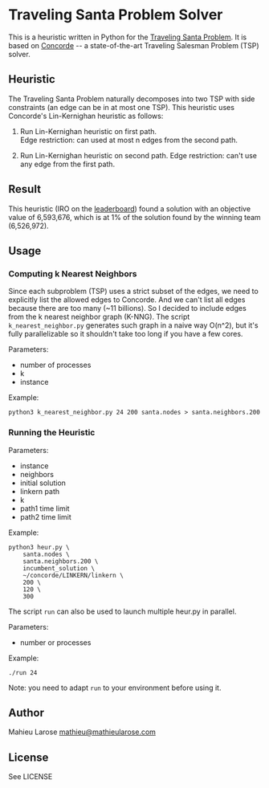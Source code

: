 # Traveling Santa Problem Solver

This is a heuristic written in Python for the [Traveling Santa
Problem][1]. It is based on [Concorde][2] -- a state-of-the-art
Traveling Salesman Problem (TSP) solver.


## Heuristic

The Traveling Santa Problem naturally decomposes into two TSP with
side constraints (an edge can be in at most one TSP). This heuristic
uses Concorde's Lin-Kernighan heuristic as follows:

1. Run Lin-Kernighan heuristic on first path.  
   Edge restriction: can used at most n edges from the second path.

2. Run Lin-Kernighan heuristic on second path. 
   Edge restriction: can't use any edge from the first path.


## Result

This heuristic (IRO on the [leaderboard][3]) found a solution with an
objective value of 6,593,676, which is at 1% of the solution found by
the winning team (6,526,972).


## Usage

### Computing k Nearest Neighbors

Since each subproblem (TSP) uses a strict subset of the edges, we need
to explicitly list the allowed edges to Concorde. And we can't list
all edges because there are too many (~11 billions). So I decided to
include edges from the k nearest neighbor graph (K-NNG). The script
`k_nearest_neighbor.py` generates such graph in a naive way O(n^2),
but it's fully parallelizable so it shouldn't take too long if you
have a few cores.

Parameters:
  - number of processes
  - k
  - instance

Example:

    python3 k_nearest_neighbor.py 24 200 santa.nodes > santa.neighbors.200

### Running the Heuristic

Parameters:
  - instance
  - neighbors
  - initial solution
  - linkern path
  - k
  - path1 time limit
  - path2 time limit

Example:

    python3 heur.py \
        santa.nodes \
        santa.neighbors.200 \
        incumbent_solution \
        ~/concorde/LINKERN/linkern \
        200 \
        120 \
        300

The script `run` can also be used to launch multiple heur.py in
parallel.

Parameters:
  - number or processes

Example:

    ./run 24

Note: you need to adapt `run` to your environment before using it.

## Author

Mahieu Larose <mathieu@mathieularose.com>


## License

See LICENSE


[1]: http://www.kaggle.com/c/traveling-santa-problem
[2]: http://www.tsp.gatech.edu/concorde.html
[3]: http://www.kaggle.com/c/traveling-santa-problem/leaderboard